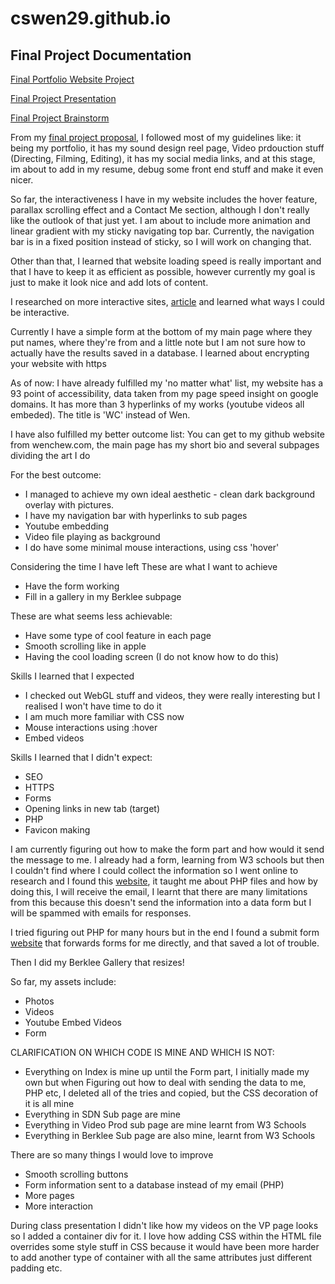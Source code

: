 # cswen29.github.io

## Final Project Documentation 

[Final Portfolio Website Project](https://cswen29.github.io/)

[Final Project Presentation](https://docs.google.com/presentation/d/1C88zkO2uswxxGMGlA5i3fQpBJ_V_3OCDjFzsvof3_r0/edit?usp=sharing)

[Final Project Brainstorm](https://docs.google.com/document/d/1n3dw3B5qYlOIxkQUO14FXgl1UtZBGMvPUqM0juc-ovA/edit?usp=sharing)

From my [final project proposal](https://github.com/cswen29/ITP/tree/main/final/final%20project%20proposal), I followed most of my guidelines like: it being my portfolio, it has my sound design reel page, Video prdouction stuff (Directing, Filming, Editing), it has my social media links, and at this stage, im about to add in my resume, debug some front end stuff and make it even nicer. 

So far, the interactiveness I have in my website includes the hover feature, parallax scrolling effect and a Contact Me section, although I don't really like the outlook of that just yet. I am about to include more animation and linear gradient with my sticky navigating top bar. Currently, the navigation bar is in a fixed position instead of sticky, so I will work on changing that.  

Other than that, I learned that website loading speed is really important and that I have to keep it as efficient as possible, however currently my goal is just to make it look nice and add lots of content. 

I researched on more interactive sites, [article](https://rockcontent.com/blog/how-to-make-interactive-website/#:~:text=An%20interactive%20website%20is%20simply,the%20use%20of%20interactive%20elements.) and learned what ways I could be interactive. 

Currently I have a simple form at the bottom of my main page where they put names, where they're from and a little note but I am not sure how to actually have the results saved in a database. I learned about encrypting your website with https

As of now:
I have already fulfilled my 'no matter what' list, my website has a 93 point of accessibility, data taken from my page speed insight on google domains. It has more than 3 hyperlinks of my works (youtube videos all embeded). The title is 'WC' instead of Wen. 

I have also fulfilled my better outcome list:
You can get to my github website from wenchew.com, the main page has my short bio and several subpages dividing the art I do

For the best outcome:
- I managed to achieve my own ideal aesthetic - clean dark background overlay with pictures. 
- I have my navigation bar with hyperlinks to sub pages
- Youtube embedding
- Video file playing as background
- I do have some minimal mouse interactions, using css 'hover' 


Considering the time I have left
These are what I want to achieve 
- Have the form working 
- Fill in a gallery in my Berklee subpage 

These are what seems less achievable:
- Have some type of cool feature in each page 
- Smooth scrolling like in apple 
- Having the cool loading screen (I do not know how to do this) 


Skills I learned that I expected
- I checked out WebGL stuff and videos, they were really interesting but I realised I won't have time to do it 
- I am much more familiar with CSS now 
- Mouse interactions using :hover
- Embed videos 

Skills I learned that I didn't expect:
- SEO
- HTTPS
- Forms 
- Opening links in new tab (target)
- PHP 
- Favicon making

I am currently figuring out how to make the form part and how would it send the message to me. I already had a form, learning from W3 schools but then I couldn't find where I could collect the information so I went online to research and I found this [website](https://paperform.co/blog/html-contact-form/), it taught me about PHP files and how by doing this, I will receive the email, I learnt that there are many limitations from this because this doesn't send the information into a data form but I will be spammed with emails for responses. 

I tried figuring out PHP for many hours but in the end I found a submit form [website](https://formsubmit.co/) that forwards forms for me directly, and that saved a lot of trouble. 

Then I did my Berklee Gallery that resizes! 

So far, my assets include:
- Photos
- Videos
- Youtube Embed Videos
- Form

CLARIFICATION ON WHICH CODE IS MINE AND WHICH IS NOT:
- Everything on Index is mine up until the Form part, I initially made my own but when Figuring out how to deal with sending the data to me, PHP etc, I deleted all of the tries and copied, but the CSS decoration of it is all mine
- Everything in SDN Sub page are mine
- Everything in Video Prod sub page are mine learnt from W3 Schools 
- Everything in Berklee Sub page are also mine, learnt from W3 Schools 

There are so many things I would love to improve
- Smooth scrolling buttons
- Form information sent to a database instead of my email (PHP)
- More pages 
- More interaction

During class presentation I didn't like how my videos on the VP page looks so I added a container div for it. I love how adding CSS within the HTML file overrides some style stuff in CSS because it would have been more harder to add another type of container with all the same attributes just different padding etc.  

